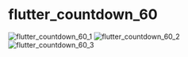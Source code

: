 # flutter_countdown_60

![flutter_countdown_60_1](https://user-images.githubusercontent.com/69005820/143549104-55555887-71ae-4225-842b-63f6b52e227b.png)
![flutter_countdown_60_2](https://user-images.githubusercontent.com/69005820/143549103-daaeafe1-f9b1-4edc-98f7-3e515a7c214c.png)
![flutter_countdown_60_3](https://user-images.githubusercontent.com/69005820/143549102-f6722fcd-3d13-42b9-b7fa-c9e9405f16ce.png)



